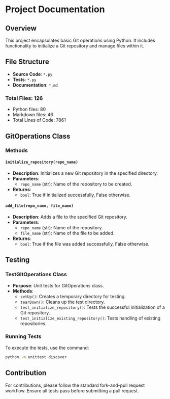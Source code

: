 # Project Documentation

## Overview

This project encapsulates basic Git operations using Python. It includes functionality to initialize a Git repository and manage files within it.

## File Structure

- **Source Code**: `*.py`
- **Tests**: `*.py`
- **Documentation**: `*.md`

### Total Files: 126
- Python files: 80
- Markdown files: 46
- Total Lines of Code: 7861

## GitOperations Class

### Methods

#### `initialize_repository(repo_name)`

- **Description**: Initializes a new Git repository in the specified directory.
- **Parameters**: 
  - `repo_name` (str): Name of the repository to be created.
- **Returns**: 
  - `bool`: True if initialized successfully, False otherwise.

#### `add_file(repo_name, file_name)`

- **Description**: Adds a file to the specified Git repository.
- **Parameters**: 
  - `repo_name` (str): Name of the repository.
  - `file_name` (str): Name of the file to be added.
- **Returns**: 
  - `bool`: True if the file was added successfully, False otherwise.

## Testing

### TestGitOperations Class

- **Purpose**: Unit tests for GitOperations class.
- **Methods**:
  - `setUp()`: Creates a temporary directory for testing.
  - `tearDown()`: Cleans up the test directory.
  - `test_initialize_repository()`: Tests the successful initialization of a Git repository.
  - `test_initialize_existing_repository()`: Tests handling of existing repositories.

### Running Tests

To execute the tests, use the command:

```bash
python -m unittest discover
```

## Contribution

For contributions, please follow the standard fork-and-pull request workflow. Ensure all tests pass before submitting a pull request.